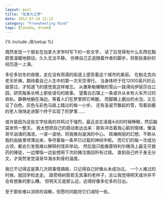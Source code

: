 ```yaml
---
layout: post
title: "加拿大之梦"
date: 2012-07-24 22:13
category: "Freewheeling Mind"
tags: [Canada, dream]
---
```

{% include JB/setup %}

偶然发现一个朋友在加拿大求学时写下的一些文字，
读了后觉得有什么东西在胸腔里温暖地颤动，久久无法平静。
仿佛自己正追随着作者的脚步，将那些美妙的经历逐一上演。

多伦多初冬的夜晚，走在没有雨滴的街道上感受着这个城市的美丽。
在魁北克向老天祈祷，期待着自己人生中的第一次天空滑行。
当身体终于在12000英尺的云层穿过，才知道飞的感觉竟这样难忘。
从惠斯勒耀眼的雪山一路滑向伊丽莎白公园，研究每条长椅上那些语句的故事。
望着白石镇上一条或许从未有火车开过的铁轨，静静地躺在海边，等着人们在梦里把它唤醒。
而脚踝上磨出的水泡，又见证了白色、灰色与彩色马路上踏过的每一小步。
还有圣诞节飘起的雪，驾着驯鹿的老人悄悄走进那个终于实现了的梦里......

或许是因为这些文字给我的共鸣过于强烈，最近总在凌晨4点的时候睁眼，然后脑袋发热一整天。
我太想把自己的感动表达出来：那些冲击着我心脏的情绪，像温哥华汹涌的海浪，一波一波地，将我推向漩涡的中心。
斑斓绚丽的幻想，不断从我的血脉里喷薄出来，争夺着每一条早已过载的神经中枢。
而它们的每一次成功占领，都会引发我难以解释的怪异举动。
然后我只能像蒙特利尔赌场上最无可救药的赌徒，一边懊恼一边妄想用下次的赌注挽回所有过错。
直到自己终于身无分文，才突然发觉温哥华海水刺骨的温度。

我已不记得这是第几次把事情搞砸，只记得自己好像从未成功过。
一个人难过的时候，就回学校走走。
路旁杨树那若无其事的老样子，总让我觉得明天或许并不会有想象的那么糟。
但明天又是那么远，远得好像多伦多的日出。

至于那些难以消除的误解，但愿时间能将它们减轻一些。
